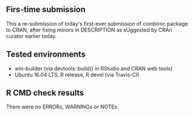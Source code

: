## Firs-time submission
This a re-submission of today's first-ever submission of combiroc package to CRAN,
after fixing minors in DESCRIPTION as sUggested by CRAn curator earlier today.

## Tested environments
* win-builder (via devtools::build() in RStudio and CRAN web tools)
* Ubuntu 16.04 LTS, R release, R devel (via Travis-CI)

## R CMD check results
There were no ERRORs, WARNINGs or NOTEs. 
